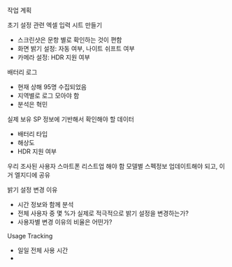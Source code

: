 작업 계획

초기 설정 관련 엑셀 입력 시트 만들기
- 스크린샷은 문항 별로 확인하는 것이 편함
- 화면 밝기 설정: 자동 여부, 나이트 쉬프트 여부
- 카메라 설정: HDR 지원 여부

배터리 로그
- 현재 상해 95명 수집되었음
- 지역별로 로그 모아야 함
- 분석은 혁민

실제 보유 SP 정보에 기반해서 확인해야 할 데이터
- 배터리 타입
- 해상도
- HDR 지원 여부

우리 조사된 사용자 스마트폰 리스트업 해야 함
모델별 스펙정보 업데이트해야 되고, 이거 엘지디에 공유


밝기 설정 변경 이유
* 시간 정보와 함께 분석
* 전체 사용자 중 몇 %가 실제로 적극적으로 밝기 설정을 변경하는가?
* 사용자별 변경 이유의 비율은 어떤가?

Usage Tracking
- 일일 전체 사용 시간
- 